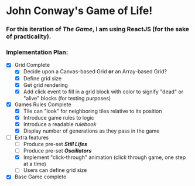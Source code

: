 # John Conway's Game of Life!

### For this iteration of *The Game*, I am using ReactJS (for the sake of practicality).

### Implementation Plan:
- [x] Grid Complete
  - [x] Decide upon a Canvas-based Grid **or** an Array-based Grid?
  - [x] Define grid size
  - [x] Get grid rendering
  - [x] Add click event to fill in a grid block with color to signify "dead" or "alive" blocks (for testing purposes)
- [x] Games Rules Complete
  - [x] Tile can "look" for neighboring tiles relative to its position
  - [x] Introduce game rules to logic
  - [x] Introduce a readable *rulebook*
  - [x] Display number of generations as they pass in the game
- [ ] Extra features
  - [ ] Produce pre-set <b>*Still Lifes*</b>
  - [ ] Produce pre-set <b>*Oscillators*</b>
  - [x] Implement "click-through" animation (click through game, one step at a time)
  - [ ] Users can define grid size
- [x] Base Game complete
